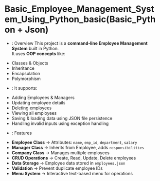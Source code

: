 # Basic_Employee_Management_System_Using_Python_basic(Basic_Python + Json)
* : Overview
This project is a **command-line Employee Management System** built in Python.  
It uses **OOP concepts** like:
- Classes & Objects
- Inheritance
- Encapsulation
- Polymorphism

* : It supports:
- Adding Employees & Managers
- Updating employee details
- Deleting employees
- Viewing all employees
- Saving & loading data using JSON file persistence
- Handling invalid inputs using exception handling

* : Features
- **Employee Class** → Attributes: `name`, `emp_id`, `department`, `salary`
- **Manager Class** → Inherits from Employee, adds `responsibilities`
- **Company Class** → Manages multiple employees
- **CRUD Operations** → Create, Read, Update, Delete employees
- **Data Storage** → Employee data stored in `employees.json`
- **Validation** → Prevent duplicate employee IDs
- **Menu System** → Interactive text-based menu for operations

